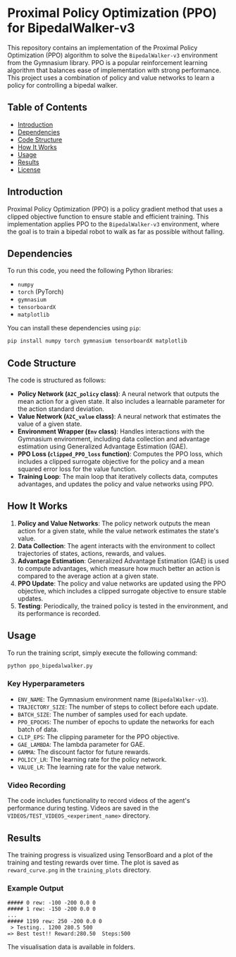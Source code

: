 # Proximal Policy Optimization (PPO) for BipedalWalker-v3

This repository contains an implementation of the Proximal Policy Optimization (PPO) algorithm to solve the `BipedalWalker-v3` environment from the Gymnasium library. PPO is a popular reinforcement learning algorithm that balances ease of implementation with strong performance. This project uses a combination of policy and value networks to learn a policy for controlling a bipedal walker.

## Table of Contents
- [Introduction](#introduction)
- [Dependencies](#dependencies)
- [Code Structure](#code-structure)
- [How It Works](#how-it-works)
- [Usage](#usage)
- [Results](#results)
- [License](#license)

## Introduction

Proximal Policy Optimization (PPO) is a policy gradient method that uses a clipped objective function to ensure stable and efficient training. This implementation applies PPO to the `BipedalWalker-v3` environment, where the goal is to train a bipedal robot to walk as far as possible without falling.

## Dependencies

To run this code, you need the following Python libraries:

- `numpy`
- `torch` (PyTorch)
- `gymnasium`
- `tensorboardX`
- `matplotlib`

You can install these dependencies using `pip`:

```bash
pip install numpy torch gymnasium tensorboardX matplotlib
```

## Code Structure

The code is structured as follows:

- **Policy Network (`A2C_policy` class)**: A neural network that outputs the mean action for a given state. It also includes a learnable parameter for the action standard deviation.
- **Value Network (`A2C_value` class)**: A neural network that estimates the value of a given state.
- **Environment Wrapper (`Env` class)**: Handles interactions with the Gymnasium environment, including data collection and advantage estimation using Generalized Advantage Estimation (GAE).
- **PPO Loss (`clipped_PPO_loss` function)**: Computes the PPO loss, which includes a clipped surrogate objective for the policy and a mean squared error loss for the value function.
- **Training Loop**: The main loop that iteratively collects data, computes advantages, and updates the policy and value networks using PPO.

## How It Works

1. **Policy and Value Networks**: The policy network outputs the mean action for a given state, while the value network estimates the state's value.
2. **Data Collection**: The agent interacts with the environment to collect trajectories of states, actions, rewards, and values.
3. **Advantage Estimation**: Generalized Advantage Estimation (GAE) is used to compute advantages, which measure how much better an action is compared to the average action at a given state.
4. **PPO Update**: The policy and value networks are updated using the PPO objective, which includes a clipped surrogate objective to ensure stable updates.
5. **Testing**: Periodically, the trained policy is tested in the environment, and its performance is recorded.

## Usage

To run the training script, simply execute the following command:

```bash
python ppo_bipedalwalker.py
```

### Key Hyperparameters

- `ENV_NAME`: The Gymnasium environment name (`BipedalWalker-v3`).
- `TRAJECTORY_SIZE`: The number of steps to collect before each update.
- `BATCH_SIZE`: The number of samples used for each update.
- `PPO_EPOCHS`: The number of epochs to update the networks for each batch of data.
- `CLIP_EPS`: The clipping parameter for the PPO objective.
- `GAE_LAMBDA`: The lambda parameter for GAE.
- `GAMMA`: The discount factor for future rewards.
- `POLICY_LR`: The learning rate for the policy network.
- `VALUE_LR`: The learning rate for the value network.

### Video Recording

The code includes functionality to record videos of the agent's performance during testing. Videos are saved in the `VIDEOS/TEST_VIDEOS_<experiment_name>` directory.

## Results

The training progress is visualized using TensorBoard and a plot of the training and testing rewards over time. The plot is saved as `reward_curve.png` in the `training_plots` directory.

### Example Output

```plaintext
##### 0 rew: -100 -200 0.0 0
##### 1 rew: -150 -200 0.0 0
...
##### 1199 rew: 250 -200 0.0 0
 > Testing.. 1200 280.5 500
=> Best test!! Reward:280.50  Steps:500
```

The visualisation data is available in folders.
